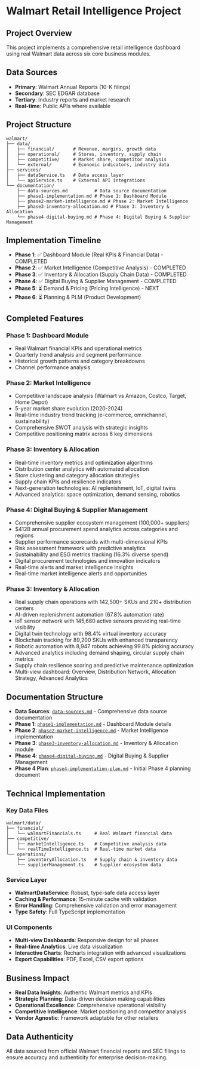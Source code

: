 # Walmart Retail Intelligence Project

## Project Overview
This project implements a comprehensive retail intelligence dashboard using real Walmart data across six core business modules.

## Data Sources
- **Primary**: Walmart Annual Reports (10-K filings)
- **Secondary**: SEC EDGAR database
- **Tertiary**: Industry reports and market research
- **Real-time**: Public APIs where available

## Project Structure
```
walmart/
├── data/
│   ├── financial/       # Revenue, margins, growth data
│   ├── operational/     # Stores, inventory, supply chain
│   ├── competitive/     # Market share, competitor analysis
│   └── external/        # Economic indicators, industry data
├── services/
│   ├── dataService.ts   # Data access layer
│   └── apiService.ts    # External API integrations
└── documentation/
    ├── data-sources.md          # Data source documentation
    ├── phase1-implementation.md # Phase 1: Dashboard Module
    ├── phase2-market-intelligence.md # Phase 2: Market Intelligence
    ├── phase3-inventory-allocation.md # Phase 3: Inventory & Allocation
    └── phase4-digital-buying.md # Phase 4: Digital Buying & Supplier Management
```

## Implementation Timeline
- **Phase 1**: ✅ Dashboard Module (Real KPIs & Financial Data) - COMPLETED
- **Phase 2**: ✅ Market Intelligence (Competitive Analysis) - COMPLETED
- **Phase 3**: ✅ Inventory & Allocation (Supply Chain Data) - COMPLETED
- **Phase 4**: ✅ Digital Buying & Supplier Management - COMPLETED
- **Phase 5**: ⏳ Demand & Pricing (Pricing Intelligence) - NEXT
- **Phase 6**: ⏳ Planning & PLM (Product Development)

## Completed Features
### Phase 1: Dashboard Module
- Real Walmart financial KPIs and operational metrics
- Quarterly trend analysis and segment performance
- Historical growth patterns and category breakdowns
- Channel performance analysis

### Phase 2: Market Intelligence
- Competitive landscape analysis (Walmart vs Amazon, Costco, Target, Home Depot)
- 5-year market share evolution (2020-2024)
- Real-time industry trend tracking (e-commerce, omnichannel, sustainability)
- Comprehensive SWOT analysis with strategic insights
- Competitive positioning matrix across 6 key dimensions

### Phase 3: Inventory & Allocation
- Real-time inventory metrics and optimization algorithms
- Distribution center analytics with automated allocation
- Store clustering and category allocation strategies
- Supply chain KPIs and resilience indicators
- Next-generation technologies: AI replenishment, IoT, digital twins
- Advanced analytics: space optimization, demand sensing, robotics

### Phase 4: Digital Buying & Supplier Management
- Comprehensive supplier ecosystem management (100,000+ suppliers)
- $412B annual procurement spend analytics across categories and regions
- Supplier performance scorecards with multi-dimensional KPIs
- Risk assessment framework with predictive analytics
- Sustainability and ESG metrics tracking (16.3% diverse spend)
- Digital procurement technologies and innovation indicators
- Real-time alerts and market intelligence insights
- Real-time market intelligence alerts and opportunities

### Phase 3: Inventory & Allocation
- Real supply chain operations with 142,500+ SKUs and 210+ distribution centers
- AI-driven replenishment automation (67.8% automation rate)
- IoT sensor network with 145,680 active sensors providing real-time visibility
- Digital twin technology with 98.4% virtual inventory accuracy
- Blockchain tracking for 89,200 SKUs with enhanced transparency
- Robotic automation with 8,947 robots achieving 99.8% picking accuracy
- Advanced analytics including demand shaping, circular supply chain metrics
- Supply chain resilience scoring and predictive maintenance optimization
- Multi-view dashboard: Overview, Distribution Network, Allocation Strategy, Advanced Analytics

## Documentation Structure
- **Data Sources**: [`data-sources.md`](documentation/data-sources.md) - Comprehensive data source documentation
- **Phase 1**: [`phase1-implementation.md`](documentation/phase1-implementation.md) - Dashboard Module details
- **Phase 2**: [`phase2-market-intelligence.md`](documentation/phase2-market-intelligence.md) - Market Intelligence implementation
- **Phase 3**: [`phase3-inventory-allocation.md`](documentation/phase3-inventory-allocation.md) - Inventory & Allocation module
- **Phase 4**: [`phase4-digital-buying.md`](documentation/phase4-digital-buying.md) - Digital Buying & Supplier Management
- **Phase 4 Plan**: [`phase4-implementation-plan.md`](documentation/phase4-implementation-plan.md) - Initial Phase 4 planning document

## Technical Implementation

### Key Data Files
```
walmart/data/
├── financial/
│   └── walmartFinancials.ts     # Real Walmart financial data
├── competitive/
│   ├── marketIntelligence.ts    # Competitive analysis data
│   └── realTimeIntelligence.ts  # Real-time market data
└── operations/
    ├── inventoryAllocation.ts   # Supply chain & inventory data
    └── supplierManagement.ts    # Supplier ecosystem data
```

### Service Layer
- **WalmartDataService**: Robust, type-safe data access layer
- **Caching & Performance**: 15-minute cache with validation
- **Error Handling**: Comprehensive validation and error management
- **Type Safety**: Full TypeScript implementation

### UI Components
- **Multi-view Dashboards**: Responsive design for all phases
- **Real-time Analytics**: Live data visualization
- **Interactive Charts**: Recharts integration with advanced visualizations
- **Export Capabilities**: PDF, Excel, CSV export options

## Business Impact
- **Real Data Insights**: Authentic Walmart metrics and KPIs
- **Strategic Planning**: Data-driven decision making capabilities
- **Operational Excellence**: Comprehensive operational visibility
- **Competitive Intelligence**: Market positioning and competitor analysis
- **Vendor Agnostic**: Framework adaptable for other retailers

## Data Authenticity
All data sourced from official Walmart financial reports and SEC filings to ensure accuracy and authenticity for enterprise decision-making.
